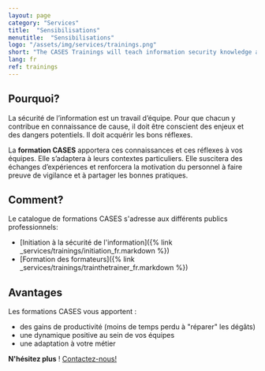 ```yaml
---
layout: page
category: "Services"
title:  "Sensibilisations"
menutitle:  "Sensibilisations"
logo: "/assets/img/services/trainings.png"
short: "The CASES Trainings will teach information security knowledge and good practices to you and your teams."
lang: fr
ref: trainings
---
```

## Pourquoi?
La sécurité de l’information est un travail d’équipe. Pour que chacun y contribue en connaissance de cause, il doit être conscient des enjeux et des dangers potentiels. Il doit acquérir les bons réflexes.

La **formation CASES** apportera ces connaissances et ces réflexes à vos équipes. Elle s’adaptera à leurs contextes particuliers. Elle suscitera des échanges d’expériences et renforcera la motivation du personnel à faire preuve de vigilance et à partager les bonnes pratiques.


## Comment?
Le catalogue de formations CASES s'adresse aux différents publics professionnels:

* [Initiation à la sécurité de l'information]({% link _services/trainings/initiation_fr.markdown %})
* [Formation des formateurs]({% link _services/trainings/trainthetrainer_fr.markdown %})


## Avantages
Les formations CASES vous apportent :

* des gains de productivité (moins de temps perdu à "réparer" les dégâts)
* une dynamique positive au sein de vos équipes
* une adaptation à votre métier

**N'hésitez plus** ! [Contactez-nous!](mailto:info@cases.lu?subject=Formations%20CASES)
